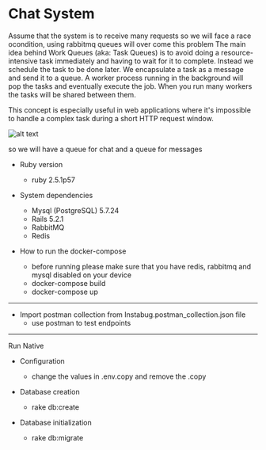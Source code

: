 # Chat System


Assume that the system is to receive many requests so we will face a race ocondition, using rabbitmq queues will over come this problem
The main idea behind Work Queues (aka: Task Queues) is to avoid doing a resource-intensive task immediately and having to wait for it to complete. Instead we schedule the task to be done later. We encapsulate a task as a message and send it to a queue. A worker process running in the background will pop the tasks and eventually execute the job. When you run many workers the tasks will be shared between them.

This concept is especially useful in web applications where it's impossible to handle a complex task during a short HTTP request window.

![alt text](https://www.rabbitmq.com/img/tutorials/python-two.png)

so we will have a queue for chat and a queue for messages

* Ruby version
    - ruby 2.5.1p57

* System dependencies
    - Mysql (PostgreSQL) 5.7.24
    - Rails 5.2.1
    - RabbitMQ
    - Redis

* How to run the docker-compose
    - before running please make sure that you have redis, rabbitmq and mysql disabled on your device 
    - docker-compose build
    - docker-compose up

---------------------------------

* Import postman collection from Instabug.postman_collection.json file
    - use postman to test endpoints
----------------------------------

Run Native

* Configuration
    - change the values in .env.copy and remove the .copy

* Database creation
    - rake db:create

* Database initialization
    - rake db:migrate


